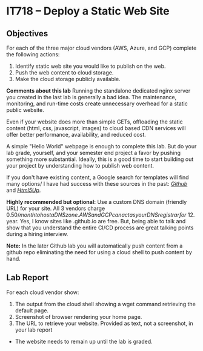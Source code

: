 # IT718 – Deploy a Static Web Site
## Objectives
For each of the three major cloud vendors (AWS, Azure, and GCP) complete the following actions:
1.	Identify static web site you would like to publish on the web.
2.	Push the web content to cloud storage.
3.	Make the cloud storage publicly available.

__Comments about this lab__
Running the standalone dedicated nginx server you created in the last lab is generally a bad idea.  The maintenance, monitoring, and run-time costs create unnecessary overhead for a static public website.  

Even if your website does more than simple GETs, offloading the static content (html, css, javascript, images) to cloud based CDN services will offer better performance, availability, and reduced cost.  

A simple "Hello World" webpage is enough to complete this lab.  But do your lab grade, yourself, and your semester end project a favor by pushing something more substantial.  Ideally, this is a good time to start building out your project by understanding how to publish web content.  

If you don't have existing content, a Google search for templates will find many options/  I have had success with these sources in the past: *[Github](https://github.com/website-templates)* and *[Html5Up](https://html5up.net/)*.  


__Highly recommended but optional:__
Use a custom DNS domain (friendly URL) for your site.  All 3 vendors charge $0.50/month to host a DNS zone.  AWS and GCP can act as your DNS registrar for ~$12.year.  Yes, I know sites like <your-name>.github.io are free.  But, being able to talk and show that you understand the entire CI/CD process are great talking points during a hiring interview.  


__Note:__
In the later Github lab you will automatically push content from a github repo eliminating the need for using a cloud shell to push content by hand.  
## Lab Report

For each cloud vendor show:
1.	The output from the cloud shell showing a wget command retrieving the default page.
2.	Screenshot of browser rendering your home page.
3.	The URL to retrieve your website. Provided as text, not a screenshot, in your lab report
   * The website needs to remain up until the lab is graded.
